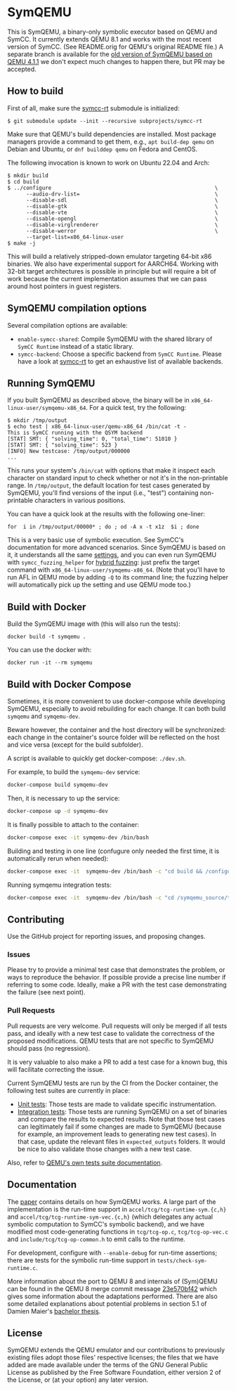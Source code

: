 # SymQEMU

This is SymQEMU, a binary-only symbolic executor based on QEMU and SymCC. It
currently extends QEMU 8.1 and works with the most recent version of SymCC.
(See README.orig for QEMU's original README file.) A separate branch is
available for the [old version of SymQEMU based on QEMU
4.1.1](https://github.com/eurecom-s3/symqemu/tree/4.1.1) we don't expect much
changes to happen there, but PR may be accepted.

## How to build

First of all, make sure the
[symcc-rt](https://github.com/eurecom-s3/symcc-rt.git) submodule is initialized:

``` shell
$ git submodule update --init --recursive subprojects/symcc-rt
```

Make sure that QEMU's build dependencies are installed. Most package managers
provide a command to get them, e.g., `apt build-dep qemu` on Debian and Ubuntu,
or `dnf builddep qemu` on Fedora and CentOS.

The following invocation is known to work on Ubuntu 22.04 and Arch:

``` shell
$ mkdir build
$ cd build
$ ../configure                                                    \
      --audio-drv-list=                                           \
      --disable-sdl                                               \
      --disable-gtk                                               \
      --disable-vte                                               \
      --disable-opengl                                            \
      --disable-virglrenderer                                     \
      --disable-werror                                            \
      --target-list=x86_64-linux-user
$ make -j
```

This will build a relatively stripped-down emulator targeting 64-bit x86
binaries. We also have experimental support for AARCH64. Working with 32-bit
target architectures is possible in principle but will require a bit of work
because the current implementation assumes that we can pass around host pointers
in guest registers.

## SymQEMU compilation options

Several compilation options are available:
- `enable-symcc-shared`: Compile SymQEMU with the shared library of `SymCC
  Runtime` instead of a static library.
- `symcc-backend`: Choose a specific backend from `SymCC Runtime`. Please have a
  look at [symcc-rt](https://github.com/eurecom-s3/symcc-rt.git) to get an
  exhaustive list of available backends.

## Running SymQEMU

If you built SymQEMU as described above, the binary will be in
`x86_64-linux-user/symqemu-x86_64`. For a quick test, try the following:

``` shell
$ mkdir /tmp/output
$ echo test | x86_64-linux-user/qemu-x86_64 /bin/cat -t -
This is SymCC running with the QSYM backend
[STAT] SMT: { "solving_time": 0, "total_time": 51010 }
[STAT] SMT: { "solving_time": 523 }
[INFO] New testcase: /tmp/output/000000
...
```

This runs your system's `/bin/cat` with options that make it inspect each
character on standard input to check whether or not it's in the non-printable
range. In `/tmp/output`, the default location for test cases generated by
SymQEMU, you'll find versions of the input (i.e., "test") containing
non-printable characters in various positions.

You can have a quick look at the results with the following one-liner:
``` shell
for  i in /tmp/output/00000* ; do ; od -A x -t x1z  $i ; done
```

This is a very basic use of symbolic execution. See SymCC's documentation for
more advanced scenarios. Since SymQEMU is based on it, it understands all the
same
[settings](https://github.com/eurecom-s3/symcc/blob/master/docs/Configuration.txt),
and you can even run SymQEMU with `symcc_fuzzing_helper` for [hybrid
fuzzing](https://github.com/eurecom-s3/symcc/blob/master/docs/Fuzzing.txt): just
prefix the target command with `x86_64-linux-user/symqemu-x86_64`. (Note that
you'll have to run AFL in QEMU mode by adding `-Q` to its command line; the
fuzzing helper will automatically pick up the setting and use QEMU mode too.)

## Build with Docker
Build the SymQEMU image with (this will also run the tests):
```shell
docker build -t symqemu .
```

You can use the docker with:
```shell
docker run -it --rm symqemu
```

## Build with Docker Compose

Sometimes, it is more convenient to use docker-compose while developing SymQEMU,
especially to avoid rebuilding for each change. It can both build `symqemu` and
`symqemu-dev`.

Beware however, the container and the host directory will be synchronized: each
change in the container's source folder will be reflected on the host and vice
versa (except for the build subfolder).

A script is available to quickly get docker-compose: `./dev.sh`.

For example, to build the `symqemu-dev` service:
```bash
docker-compose build symqemu-dev
```

Then, it is necessary to up the service:
```bash
docker-compose up -d symqemu-dev
```

It is finally possible to attach to the container:
```bash
docker-compose exec -it symqemu-dev /bin/bash
```

Building and testing in one line (confugure only needed the first time, it is
automatically rerun when needed):

```bash
docker-compose exec -it  symqemu-dev /bin/bash -c "cd build && /configure_symqemu.sh && make -j && make check"
```

Running symqemu integration tests:
```bash
docker-compose exec -it  symqemu-dev /bin/bash -c "cd /symqemu_source/tests/symqemu && python3 -m unittest test.py"
```

## Contributing

Use the GitHub project for reporting issues, and proposing changes.

### Issues

Please try to provide a minimal test case that demonstrates the problem, or ways
to reproduce the behavior. If possible provide a precise line number if
referring to some code. Ideally, make a PR with the test case demonstrating the
failure (see next point).

### Pull Requests

Pull requests are very welcome. Pull requests will only be merged if all tests
pass, and ideally with a new test case to validate the correctness of the
proposed modifications. QEMU tests that are not specific to SymQEMU should pass
(no regression).

It is very valuable to also make a PR to add a test case for a known bug, this
will facilitate correcting the issue.

Current SymQEMU tests are run by the CI from the Docker container, the following
test suites are currently in place:
- [Unit tests](tests/unit/check-sym-runtime.c): Those tests are made to validate
  specific instrumentation.
- [Integration tests](tests/symqemu/): Those tests are running SymQEMU on a set
  of binaries and compare the results to expected results. Note that those test
  cases can legitimately fail if some changes are made to SymQEMU (because for
  example, an improvement leads to generating new test cases). In that case,
  update the relevant files in `expected_outputs` folders. It would be nice to
  also validate those changes with a new test case.

Also, refer to [QEMU's own tests suite documentation](https://www.qemu.org/docs/master/devel/testing.html).

## Documentation

The [paper](http://www.s3.eurecom.fr/tools/symbolic_execution/symqemu.html)
contains details on how SymQEMU works. A large part of the implementation is the
run-time support in `accel/tcg/tcg-runtime-sym.{c,h}` and
`accel/tcg/tcg-runtime-sym-vec.{c,h}` (which delegates any actual symbolic
computation to SymCC's symbolic backend), and we have modified most
code-generating functions in `tcg/tcg-op.c`, `tcg/tcg-op-vec.c` and
`include/tcg/tcg-op-common.h` to emit calls to the runtime.

For development, configure with `--enable-debug` for run-time assertions; there
are tests for the symbolic run-time support in `tests/check-sym-runtime.c`.

More information about the port to QEMU 8 and internals of (Sym)QEMU can be
found in the QEMU 8 merge commit message
[23e570bf42](https://github.com/eurecom-s3/symqemu/commit/23e570bf42531bcac66a54283eafd4c9c233891a)
which gives some information about the adaptations performed. There are also
some detailed explanations about potential problems in section 5.1 of Damien
Maier's [bachelor thesis](https://dmaier.ch/bachelor-thesis.pdf).

## License

SymQEMU extends the QEMU emulator and our contributions to previously existing
files adopt those files' respective licenses; the files that we have added are
made available under the terms of the GNU General Public License as published by
the Free Software Foundation, either version 2 of the License, or (at your
option) any later version.
